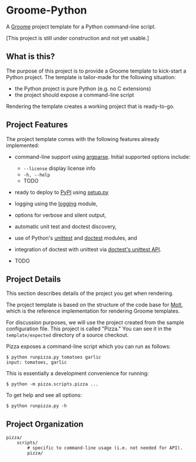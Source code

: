 Groome-Python
=============

A [Groome](http://cjerdonek.github.com/groome/) project template for a
Python command-line script.

[This project is still under construction and not yet usable.]


What is this?
-------------

The purpose of this project is to provide a Groome template to kick-start
a Python project.  The template is tailor-made for the following situation:

* the Python project is pure Python (e.g. no C extensions)
* the project should expose a command-line script

Rendering the template creates a working project that is ready-to-go.


Project Features
----------------

The project template comes with the following features already implemented:

* command-line support using
  [argparse](http://docs.python.org/library/argparse.html).
  Initial supported options include:
  * `--license` display license info
  * `-h, --help`
  * TODO
* ready to deploy to [PyPI](http://pypi.python.org/pypi) using
  [setup.py](http://docs.python.org/library/distutils.html)
* logging using the
  [logging](http://docs.python.org/library/logging.html) module,

* options for verbose and silent output,

* automatic unit test and doctest discovery,

* use of Python's [unittest](http://docs.python.org/library/unittest.html)
  and [doctest](http://docs.python.org/library/doctest.html) modules, and

* integration of doctest with unittest via
  [doctest's unittest API](http://docs.python.org/library/doctest.html#unittest-api).

* TODO


Project Details
---------------

This section describes details of the project you get when rendering.

The project template is based on the structure of the code base for
[Molt](http://cjerdonek.github.com/molt/), which is the reference
implementation for rendering Groome templates.

For discussion purposes, we will use the project created from the sample
configuration file.  This project is called "Pizza."  You can see it in
the `template/expected` directory of a source checkout.

Pizza exposes a command-line script which you can run as follows:

    $ python runpizza.py tomatoes garlic
    input: tomatoes, garlic

This is essentially a development convenience for running:

    $ python -m pizza.scripts.pizza ...

To get help and see all options:

    $ python runpizza.py -h


Project Organization
--------------------

    pizza/
        scripts/
            # specific to command-line usage (i.e. not needed for API).
            pizza/
